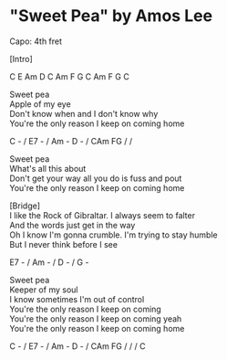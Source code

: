 # "Sweet Pea" by Amos Lee  
  
Capo: 4th fret  
  
[Intro]  
  
C E Am D C Am F G C Am F G C  
  
Sweet pea  
Apple of my eye  
Don't know when and I don't know why  
You're the only reason I keep on coming home  
  
C - / E7 - / Am - D - / CAm FG /  /  
  
Sweet pea  
What's all this about  
Don't get your way all you do is fuss and pout  
You're the only reason I keep on coming home  
  
[Bridge]  
I like the Rock of Gibraltar. I always seem to falter  
And the words just get in the way  
Oh I know I'm gonna crumble. I'm trying to stay humble  
But I never think before I see  
  
E7 - / Am - / D - / G -  
  
Sweet pea  
Keeper of my soul  
I know sometimes I'm out of control  
You're the only reason I keep on coming  
You're the only reason I keep on coming yeah  
You're the only reason I keep on coming home  
  
C - / E7 - / Am - D - / CAm FG /  /  / C  
